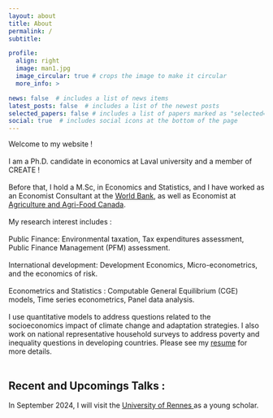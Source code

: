 ```yaml
---
layout: about
title: About
permalink: /
subtitle: 

profile:
  align: right
  image: man1.jpg
  image_circular: true # crops the image to make it circular
  more_info: >

news: false  # includes a list of news items
latest_posts: false  # includes a list of the newest posts
selected_papers: false # includes a list of papers marked as "selected={true}"
social: true  # includes social icons at the bottom of the page
---
```

Welcome to my website ! 
<br/>
<br/>
I am a Ph.D. candidate in economics at Laval university and a member of CREATE !
<br/>
<br/>
Before that, I hold a M.Sc, in Economics and Statistics, and I have worked as an Economist Consultant at the <a target="_self" href="https://www.worldbank.org/en/home">World Bank</a>, as well as Economist at <a target="_self" href="https://agriculture.canada.ca/en">Agriculture and Agri-Food Canada</a>.
<br/>
<br/>
My research interest includes : 
<br/>
<br/>
Public Finance: Environmental taxation, Tax expenditures assessment, Public Finance Management (PFM) assessment.
<br/>
<br/>
International development: Development Economics, Micro-econometrics, and the economics of risk.
<br/>
<br/>
Econometrics and Statistics : Computable General Equilibrium (CGE) models, Time series econometrics, Panel data analysis.
<br/>
<br/>
I use quantitative models to address questions related to the socioeconomics impact of climate change and adaptation strategies. I also work on national representative household surveys to address poverty and inequality questions in developing countries. Please see my <a target="_self" href="https://sulpice.github.io/portofolio/cv/">resume</a> for more details.
<br/>
<br/>
<h2> <a href="#" style="text-decoration:none;">Recent and Upcomings Talks :</a> </h2>
<p>
In September 2024, I will visit the <a target="_blank" href="https://international.institut-agro-rennes-angers.fr/phd-student">University of Rennes </a> as a young scholar.
</p>
<!-- <br/>
<br/> -->
<!-- Here I want to share what I am most passionate about, that is, topics of inequality, as well as data science. This website is about the reasons and consequences of poverty and inequality, and about how data science can help to better understand and address it. How can we use data science to achieve what's most important, a decent life for everybody. -->

<!-- Put your address / P.O. box / other info right below your picture. You can also disable any of these elements by editing `profile` property of the YAML header of your `_pages/about.md`. Edit `_bibliography/papers.bib` and Jekyll will render your [publications page](/al-folio/publications/) automatically. -->

<!-- Link to your social media connections, too. This theme is set up to use [Font Awesome icons](https://fontawesome.com/) and [Academicons](https://jpswalsh.github.io/academicons/), like the ones below. Add your Facebook, Twitter, LinkedIn, Google Scholar, or just disable all of them. -->